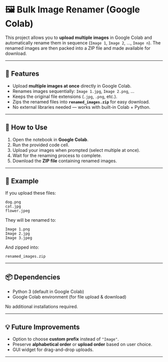

# 🖼️ Bulk Image Renamer (Google Colab)

This project allows you to **upload multiple images** in Google Colab and automatically rename them in sequence (`Image 1`, `Image 2`, …, `Image n`).
The renamed images are then packed into a ZIP file and made available for download.

---

## 🚀 Features

* Upload **multiple images at once** directly in Google Colab.
* Renames images sequentially: `Image 1.jpg`, `Image 2.png`, …
* Keeps the original file extensions (`.jpg`, `.png`, etc.).
* Zips the renamed files into **`renamed_images.zip`** for easy download.
* No external libraries needed — works with built-in Colab + Python.

---

## 📂 How to Use

1. Open the notebook in **Google Colab**.
2. Run the provided code cell.
3. Upload your images when prompted (select multiple at once).
4. Wait for the renaming process to complete.
5. Download the **ZIP file** containing renamed images.

---

## 📝 Example

If you upload these files:

```
dog.png
cat.jpg
flower.jpeg
```

They will be renamed to:

```
Image 1.png
Image 2.jpg
Image 3.jpeg
```

And zipped into:

```
renamed_images.zip
```

---

## 📦 Dependencies

* Python 3 (default in Google Colab)
* Google Colab environment (for file upload & download)

No additional installations required.

---

## 💡 Future Improvements

* Option to choose **custom prefix** instead of `"Image"`.
* Preserve **alphabetical order** or **upload order** based on user choice.
* GUI widget for drag-and-drop uploads.

---
